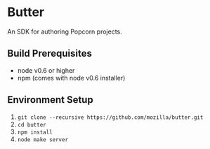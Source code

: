 Butter
======

An SDK for authoring Popcorn projects.

Build Prerequisites
-------------------

* node v0.6 or higher
* npm (comes with node v0.6 installer)

Environment Setup
-----------------

1. `git clone --recursive https://github.com/mozilla/butter.git`
2. `cd butter`
3. `npm install`
4. `node make server`
